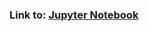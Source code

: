 ### Link to: <a href="https://github.com/amoeedm/ml-models-cancer-classification/blob/master/Classification%20of%20Tumors%20with%20Machine%20Learning.ipynb">Jupyter Notebook</a>
